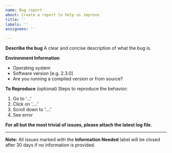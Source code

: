 ```yaml
---
name: Bug report
about: Create a report to help us improve
title: ''
labels: ''
assignees: ''

---
```


**Describe the bug**
A clear and concise description of what the bug is.

**Environment Information**
 - Operating system
 - Software version [e.g. 2.3.0]
 - Are you running a compiled version or from source?

**To Reproduce** (optional)
Steps to reproduce the behavior:
1. Go to '...'
2. Click on '....'
3. Scroll down to '....'
4. See error

**For all but the most trivial of issues, please attach the latest log file.**

------------------------------------------------------------------------------------------------------------

**Note:** All issues marked with the **Information Needed** label will be closed after 30 days if no information is provided.

